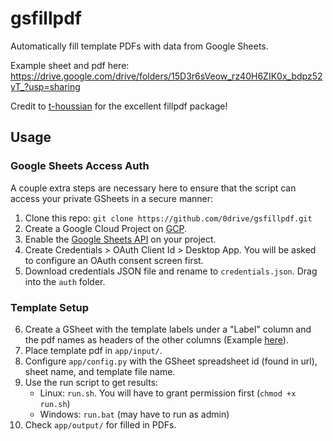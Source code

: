 # gsfillpdf
Automatically fill template PDFs with data from Google Sheets.

Example sheet and pdf here: https://drive.google.com/drive/folders/15D3r6sVeow_rz40H6ZIK0x_bdpz52yT_?usp=sharing

Credit to [t-houssian](https://github.com/t-houssian/fillpdf) for the excellent fillpdf package!

## Usage
### Google Sheets Access Auth
A couple extra steps are necessary here to ensure that the script can access your private GSheets in a secure manner:

1. Clone this repo: `git clone https://github.com/0drive/gsfillpdf.git`
2. Create a Google Cloud Project on [GCP](https://console.cloud.google.com/).
3. Enable the [Google Sheets API](https://console.cloud.google.com/apis/api/sheets.googleapis.com) on your project.
4. Create Credentials > OAuth Client Id > Desktop App. You will be asked to configure an OAuth consent screen first.
5. Download credentials JSON file and rename to `credentials.json`. Drag into the `auth` folder.

### Template Setup
6. Create a GSheet with the template labels under a "Label" column and the pdf names as headers of the other columns (Example [here](https://docs.google.com/spreadsheets/d/1X0wsfpb5-sm2PE4_dJDliBOrXIOzvVrYrA1JYeyS06c/edit#gid=0)).
7. Place template pdf in `app/input/`.
7. Configure `app/config.py` with the GSheet spreadsheet id (found in url), sheet name, and template file name.
8. Use the run script to get results:
    - Linux: `run.sh`. You will have to grant permission first (`chmod +x run.sh`)
    - Windows: `run.bat` (may have to run as admin)
8. Check `app/output/` for filled in PDFs.